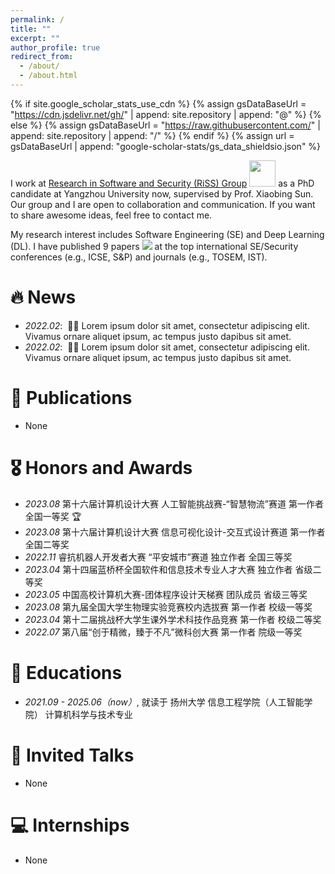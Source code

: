 ```yaml
---
permalink: /
title: ""
excerpt: ""
author_profile: true
redirect_from: 
  - /about/
  - /about.html
---
```


{% if site.google_scholar_stats_use_cdn %}
{% assign gsDataBaseUrl = "https://cdn.jsdelivr.net/gh/" | append: site.repository | append: "@" %}
{% else %}
{% assign gsDataBaseUrl = "https://raw.githubusercontent.com/" | append: site.repository | append: "/" %}
{% endif %}
{% assign url = gsDataBaseUrl | append: "google-scholar-stats/gs_data_shieldsio.json" %}

<span class='anchor' id='about-me'></span>

I work at [Research in Software and Security (RiSS) Group](http://riss.yzu.edu.cn/) <img src='./images/Riss_LOGO.jpg' style='width: 3em;'> as a PhD candidate at Yangzhou University now, supervised by Prof. Xiaobing Sun. Our group and I are open to collaboration and communication. If you want to share awesome ideas, feel free to contact me.

My research interest includes Software Engineering (SE) and Deep Learning (DL). I have published 9 papers <a href='https://scholar.google.com/citations?user=c-vPF2gAAAAJ'><img src="https://img.shields.io/endpoint?logo=Google%20Scholar&url=https%3A%2F%2Fcdn.jsdelivr.net%2Fgh%2FSicongCao%2Fsicongcao.github.io@google-scholar-stats%2Fgs_data_shieldsio.json&labelColor=f6f6f6&color=9cf&style=flat&label=citations"></a> at the top international SE/Security conferences (e.g., ICSE, S&P) and journals (e.g., TOSEM, IST).


# 🔥 News
- *2022.02*: &nbsp;🎉🎉 Lorem ipsum dolor sit amet, consectetur adipiscing elit. Vivamus ornare aliquet ipsum, ac tempus justo dapibus sit amet. 
- *2022.02*: &nbsp;🎉🎉 Lorem ipsum dolor sit amet, consectetur adipiscing elit. Vivamus ornare aliquet ipsum, ac tempus justo dapibus sit amet. 

# 📝 Publications 
- None

# 🎖 Honors and Awards
- *2023.08* 第十六届计算机设计大赛 人工智能挑战赛-“智慧物流”赛道 第一作者 全国一等奖 🏆
- *2023.08* 第十六届计算机设计大赛 信息可视化设计-交互式设计赛道 第一作者 全国二等奖
- *2022.11* 睿抗机器人开发者大赛 “平安城市”赛道 独立作者 全国三等奖
- *2023.04* 第十四届蓝桥杯全国软件和信息技术专业人才大赛 独立作者 省级二等奖
- *2023.05* 中国高校计算机大赛-团体程序设计天梯赛 团队成员 省级三等奖
- *2023.08* 第九届全国大学生物理实验竞赛校内选拔赛 第一作者 校级一等奖
- *2023.04* 第十二届挑战杯大学生课外学术科技作品竞赛 第一作者 校级二等奖
- *2022.07* 第八届“创于精微，臻于不凡”微科创大赛 第一作者 院级一等奖

# 📖 Educations
- *2021.09 - 2025.06（now）*, 就读于 扬州大学 信息工程学院（人工智能学院） 计算机科学与技术专业

# 💬 Invited Talks
- None

# 💻 Internships
- None

